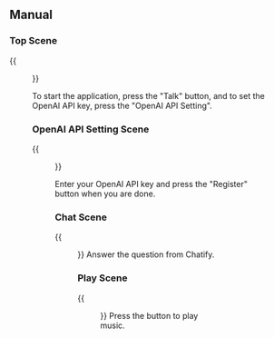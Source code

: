 
## Manual

### Top Scene
{{<figure src="/chatify-site/images/top_scene.png" width="320">}}

To start the application, press the "Talk" button, and to set the OpenAI API key, press the "OpenAI API Setting".

### OpenAI API Setting Scene
{{<figure src="/chatify-site/images/key_scene.png" width="320">}}

Enter your OpenAI API key and press the "Register" button when you are done.

### Chat Scene
{{<figure src="/chatify-site/images/chat_scene.png" width="320">}}
Answer the question from Chatify.

### Play Scene
{{<figure src="/chatify-site/images/play_scene.png" width="320">}}
Press the button to play music.